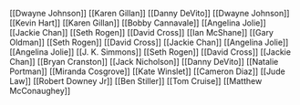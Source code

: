 [[Dwayne Johnson]]
[[Karen Gillan]]
[[Danny DeVito]]
[[Dwayne Johnson]]
[[Kevin Hart]]
[[Karen Gillan]]
[[Bobby Cannavale]]
[[Angelina Jolie]]
[[Jackie Chan]]
[[Seth Rogen]]
[[David Cross]]
[[Ian McShane]]
[[Gary Oldman]]
[[Seth Rogen]]
[[David Cross]]
[[Jackie Chan]]
[[Angelina Jolie]]
[[Angelina Jolie]]
[[J. K. Simmons]]
[[Seth Rogen]]
[[David Cross]]
[[Jackie Chan]]
[[Bryan Cranston]]
[[Jack Nicholson]]
[[Danny DeVito]]
[[Natalie Portman]]
[[Miranda Cosgrove]]
[[Kate Winslet]]
[[Cameron Diaz]]
[[Jude Law]]
[[Robert Downey Jr]]
[[Ben Stiller]]
[[Tom Cruise]]
[[Matthew McConaughey]]
